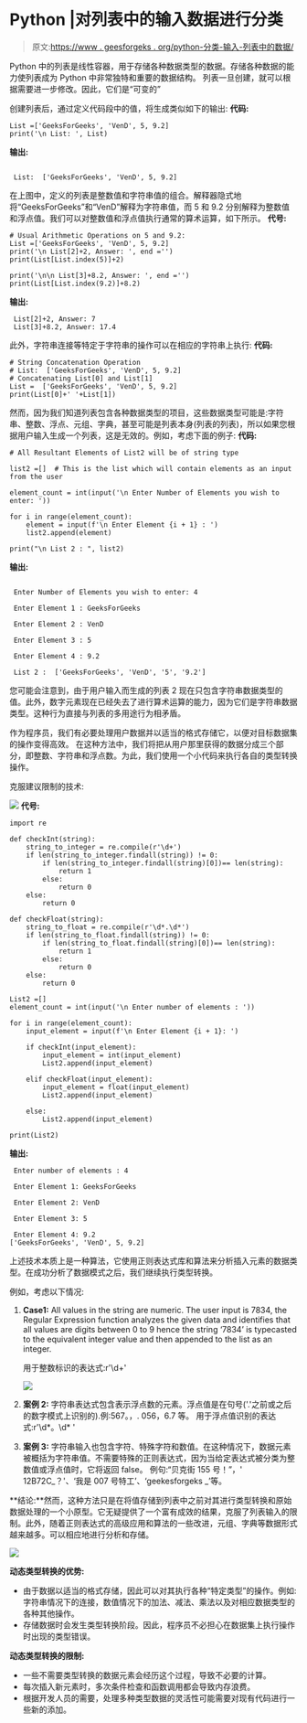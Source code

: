 # Python |对列表中的输入数据进行分类

> 原文:[https://www . geesforgeks . org/python-分类-输入-列表中的数据/](https://www.geeksforgeeks.org/python-categorizing-input-data-in-lists/)

Python 中的列表是线性容器，用于存储各种数据类型的数据。存储各种数据的能力使列表成为 Python 中非常独特和重要的数据结构。
列表一旦创建，就可以根据需要进一步修改。因此，它们是“可变的”

创建列表后，通过定义代码段中的值，将生成类似如下的输出:
**代码:**

```
List =['GeeksForGeeks', 'VenD', 5, 9.2]
print('\n List: ', List)
```

**输出:**

```

 List:  ['GeeksForGeeks', 'VenD', 5, 9.2]

```

在上图中，定义的列表是整数值和字符串值的组合。解释器隐式地将“GeeksForGeeks”和“VenD”解释为字符串值，而 5 和 9.2 分别解释为整数值和浮点值。我们可以对整数值和浮点值执行通常的算术运算，如下所示。
**代号:**

```
# Usual Arithmetic Operations on 5 and 9.2:
List =['GeeksForGeeks', 'VenD', 5, 9.2]
print('\n List[2]+2, Answer: ', end ='')
print(List[List.index(5)]+2)

print('\n\n List[3]+8.2, Answer: ', end ='')
print(List[List.index(9.2)]+8.2)
```

**输出:**

```
 List[2]+2, Answer: 7
 List[3]+8.2, Answer: 17.4

```

此外，字符串连接等特定于字符串的操作可以在相应的字符串上执行:
**代码:**

```
# String Concatenation Operation
# List:  ['GeeksForGeeks', 'VenD', 5, 9.2]
# Concatenating List[0] and List[1]
List =  ['GeeksForGeeks', 'VenD', 5, 9.2]
print(List[0]+' '+List[1])
```

然而，因为我们知道列表包含各种数据类型的项目，这些数据类型可能是:字符串、整数、浮点、元组、字典，甚至可能是列表本身(列表的列表)，所以如果您根据用户输入生成一个列表，这是无效的。例如，考虑下面的例子:
**代码:**

```
# All Resultant Elements of List2 will be of string type

list2 =[]  # This is the list which will contain elements as an input from the user

element_count = int(input('\n Enter Number of Elements you wish to enter: '))

for i in range(element_count):
    element = input(f'\n Enter Element {i + 1} : ')
    list2.append(element)

print("\n List 2 : ", list2)
```

**输出:**

```

 Enter Number of Elements you wish to enter: 4

 Enter Element 1 : GeeksForGeeks

 Enter Element 2 : VenD

 Enter Element 3 : 5

 Enter Element 4 : 9.2

 List 2 :  ['GeeksForGeeks', 'VenD', '5', '9.2']

```

您可能会注意到，由于用户输入而生成的列表 2 现在只包含字符串数据类型的值。此外，数字元素现在已经失去了进行算术运算的能力，因为它们是字符串数据类型。这种行为直接与列表的多用途行为相矛盾。

作为程序员，我们有必要处理用户数据并以适当的格式存储它，以便对目标数据集的操作变得高效。
在这种方法中，我们将把从用户那里获得的数据分成三个部分，即整数、字符串和浮点数。为此，我们使用一个小代码来执行各自的类型转换操作。

克服建议限制的技术:

![](img/7614b577b4a683681e32fb021633df2c.png)
**代号:**

```
import re

def checkInt(string):
    string_to_integer = re.compile(r'\d+')
    if len(string_to_integer.findall(string)) != 0:
        if len(string_to_integer.findall(string)[0])== len(string):
            return 1
        else:
            return 0
    else:
        return 0

def checkFloat(string):
    string_to_float = re.compile(r'\d*.\d*')
    if len(string_to_float.findall(string)) != 0:
        if len(string_to_float.findall(string)[0])== len(string):
            return 1
        else:
            return 0
    else:
        return 0

List2 =[]
element_count = int(input('\n Enter number of elements : '))

for i in range(element_count):
    input_element = input(f'\n Enter Element {i + 1}: ')

    if checkInt(input_element):
        input_element = int(input_element)
        List2.append(input_element)

    elif checkFloat(input_element):
        input_element = float(input_element)
        List2.append(input_element)

    else:
        List2.append(input_element)

print(List2)
```

**输出:**

```
 Enter number of elements : 4

 Enter Element 1: GeeksForGeeks

 Enter Element 2: VenD

 Enter Element 3: 5

 Enter Element 4: 9.2
['GeeksForGeeks', 'VenD', 5, 9.2]

```

上述技术本质上是一种算法，它使用正则表达式库和算法来分析插入元素的数据类型。在成功分析了数据模式之后，我们继续执行类型转换。

例如，考虑以下情况:

1.  **Case1:** All values in the string are numeric. The user input is 7834, the Regular Expression function analyzes the given data and identifies that all values are digits between 0 to 9 hence the string ‘7834’ is typecasted to the equivalent integer value and then appended to the list as an integer.

    用于整数标识的表达式:r'\d+'

    ![](img/5f517914f117ceb8e4fa237d52236502.png)

2.  **案例 2:** 字符串表达式包含表示浮点数的元素。浮点值是在句号('.'之前或之后的数字模式上识别的).例:567。，. 056，6.7 等。
    用于浮点值识别的表达式:r'\d*。\d* '
3.  **案例 3:** 字符串输入也包含字符、特殊字符和数值。在这种情况下，数据元素被概括为字符串值。不需要特殊的正则表达式，因为当给定表达式被分类为整数值或浮点值时，它将返回 false。
    例句:“贝克街 155 号！”，' 12B72C_？'、‘我是 007 号特工’、‘geekesforgeks _’等。

**结论:**然而，这种方法只是在将值存储到列表中之前对其进行类型转换和原始数据处理的一个小原型。它无疑提供了一个富有成效的结果，克服了列表输入的限制。此外，随着正则表达式的高级应用和算法的一些改进，元组、字典等数据形式越来越多。可以相应地进行分析和存储。

![](img/f667f47cc9c9eb54924bb801b7a1fca3.png)

**动态类型转换的优势:**

*   由于数据以适当的格式存储，因此可以对其执行各种“特定类型”的操作。例如:字符串情况下的连接，数值情况下的加法、减法、乘法以及对相应数据类型的各种其他操作。
*   存储数据时会发生类型转换阶段。因此，程序员不必担心在数据集上执行操作时出现的类型错误。

**动态类型转换的限制:**

*   一些不需要类型转换的数据元素会经历这个过程，导致不必要的计算。
*   每次插入新元素时，多次条件检查和函数调用都会导致内存浪费。
*   根据开发人员的需要，处理多种类型数据的灵活性可能需要对现有代码进行一些新的添加。